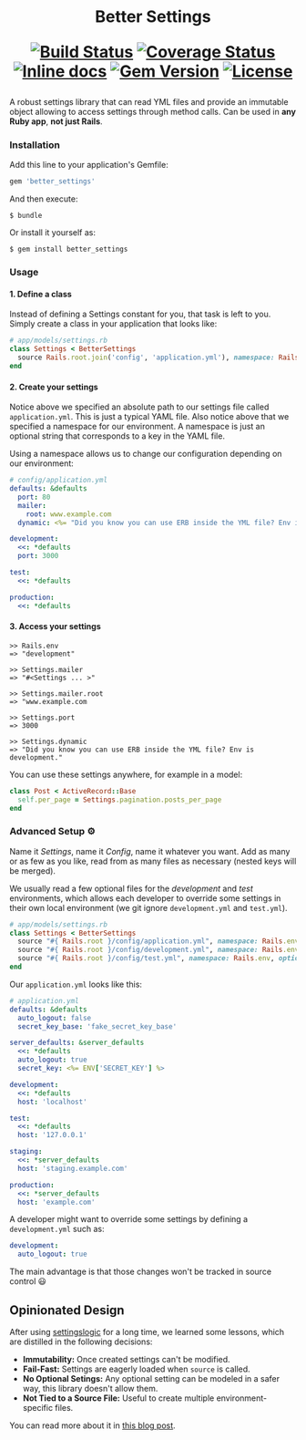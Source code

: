 <h1 align="center">
Better Settings
<p align="center">
<a href="https://travis-ci.org/ElMassimo/better_settings"><img alt="Build Status" src="https://travis-ci.org/ElMassimo/better_settings.svg"/></a>
<a href="https://coveralls.io/github/ElMassimo/better_settings?branch=master"><img alt="Coverage Status" src="https://coveralls.io/repos/github/ElMassimo/better_settings/badge.svg?branch=master"/></a>
<a href="http://inch-ci.org/github/ElMassimo/better_settings"><img alt="Inline docs" src="http://inch-ci.org/github/ElMassimo/better_settings.svg"/></a>
<a href="https://rubygems.org/gems/better_settings"><img alt="Gem Version" src="https://img.shields.io/gem/v/better_settings.svg?colorB=e9573f"/></a>
<a href="https://github.com/ElMassimo/better_settings/blob/master/LICENSE.txt"><img alt="License" src="https://img.shields.io/badge/license-MIT-428F7E.svg"/></a>
</p>
</h1>

A robust settings library that can read YML files and provide an immutable object allowing to access settings through method calls. Can be used in __any Ruby app__, __not just Rails__.

### Installation

Add this line to your application's Gemfile:

```ruby
gem 'better_settings'
```

And then execute:

    $ bundle

Or install it yourself as:

    $ gem install better_settings

### Usage

#### 1. Define a class

Instead of defining a Settings constant for you, that task is left to you. Simply create a class in your application
that looks like:

```ruby
# app/models/settings.rb
class Settings < BetterSettings
  source Rails.root.join('config', 'application.yml'), namespace: Rails.env
end
```

#### 2. Create your settings

Notice above we specified an absolute path to our settings file called `application.yml`. This is just a typical YAML file.
Also notice above that we specified a namespace for our environment. A namespace is just an optional string that corresponds to a key in the YAML file.

Using a namespace allows us to change our configuration depending on our environment:

```yaml
# config/application.yml
defaults: &defaults
  port: 80
  mailer:
    root: www.example.com
  dynamic: <%= "Did you know you can use ERB inside the YML file? Env is #{ Rails.env }." %>

development:
  <<: *defaults
  port: 3000

test:
  <<: *defaults

production:
  <<: *defaults
```

#### 3. Access your settings

```
>> Rails.env
=> "development"

>> Settings.mailer
=> "#<Settings ... >"

>> Settings.mailer.root
=> "www.example.com

>> Settings.port
=> 3000

>> Settings.dynamic
=> "Did you know you can use ERB inside the YML file? Env is development."
```

You can use these settings anywhere, for example in a model:

```ruby
class Post < ActiveRecord::Base
  self.per_page = Settings.pagination.posts_per_page
end
```

### Advanced Setup ⚙
Name it _Settings_, name it _Config_, name it whatever you want. Add as many or as few as you like, read from as many files as necessary (nested keys will be merged).

We usually read a few optional files for the _development_ and _test_ environments, which allows each developer to override some settings in their own local environment (we git ignore `development.yml` and `test.yml`).

```ruby
# app/models/settings.rb
class Settings < BetterSettings
  source "#{ Rails.root }/config/application.yml", namespace: Rails.env
  source "#{ Rails.root }/config/development.yml", namespace: Rails.env, optional: true if Rails.env.development?
  source "#{ Rails.root }/config/test.yml", namespace: Rails.env, optional: true if Rails.env.test?
end
```
Our `application.yml` looks like this:
```yaml
# application.yml
defaults: &defaults
  auto_logout: false
  secret_key_base: 'fake_secret_key_base'

server_defaults: &server_defaults
  <<: *defaults
  auto_logout: true
  secret_key: <%= ENV['SECRET_KEY'] %>

development:
  <<: *defaults
  host: 'localhost'

test:
  <<: *defaults
  host: '127.0.0.1'

staging:
  <<: *server_defaults
  host: 'staging.example.com'

production:
  <<: *server_defaults
  host: 'example.com'
```
A developer might want to override some settings by defining a `development.yml` such as:
```yaml
development:
  auto_logout: true
````
The main advantage is that those changes won't be tracked in source control :smiley:

## Opinionated Design
After using [settingslogic](https://github.com/settingslogic/settingslogic) for a long time, we learned some lessons, which are distilled in the following decisions:
- __Immutability:__ Once created settings can't be modified.
- __Fail-Fast:__ Settings are eagerly loaded when `source` is called.
- __No Optional Setings:__ Any optional setting can be modeled in a safer way, this library doesn't allow them.
- __Not Tied to a Source File:__ Useful to create multiple environment-specific files.

You can read more about it in [this blog post](https://maximomussini.com/posts/better-settings/).
